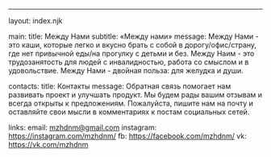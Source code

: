 ---
layout: index.njk

main:
  title: Между Нами
  subtitle: «Между нами»
  message: Между Нами - это каши, которые легко и вкусно брать с собой в дорогу/офис/страну, где нет привычной еды/на прогулку с детьми и без. Между Наим - это трудозанятость для людей с инвалидностью, работа со смыслом и в удовольствие. Между Нами - двойная польза: для желудка и души. 

contacts:
  title: Контакты
  message: Обратная связь помогает нам развивать проект и улучшать продукт. Мы будем рады вашим отзывам и всегда открыты к предложениям. Пожалуйста, пишите нам на почту и оставляйте свои мысли в комментариях к постам социальных сетей.

  links:
    email: mzhdnm@gmail.com
    instagram: https://instagram.com/mzhdnm/
    fb: https://facebook.com/mzhdnm/
    vk: https://vk.com/mzhdnm
